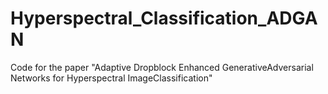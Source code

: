 # Hyperspectral_Classification_ADGAN
Code for the paper "Adaptive Dropblock Enhanced GenerativeAdversarial Networks for Hyperspectral ImageClassification"
